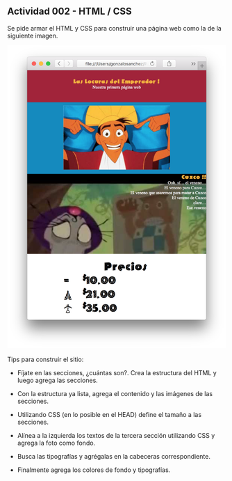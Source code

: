 ## Actividad 002 - HTML / CSS

Se pide armar el HTML y CSS para construir una página web como la de la siguiente imagen.

![](ejercicio.png)

Tips para construir el sitio:

- Fíjate en las secciones, ¿cuántas son?. Crea la estructura del HTML y luego agrega las secciones.

- Con la estructura ya lista, agrega el contenido y las imágenes de las secciones.

- Utilizando CSS (en lo posible en el HEAD) define el tamaño a las secciones.

- Alínea a la izquierda los textos de la tercera sección utilizando CSS y agrega la foto como fondo.

- Busca las tipografías y agrégalas en la cabeceras correspondiente.

- Finalmente agrega los colores de fondo y tipografías.
